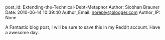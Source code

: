 post_id: Extending-the-Technical-Debt-Metaphor
Author: Siobhan Brauner
Date: 2010-06-14 10:39:40
Author_Email: noreply@blogger.com
Author_IP: None

A Fantastic blog post, I will be sure to save this in my Reddit account. Have a awesome day.
